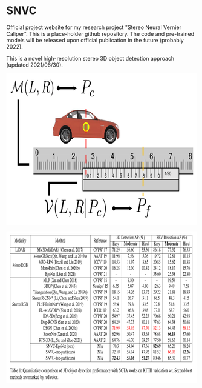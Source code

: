 # SNVC

Official project website for my research project "Stereo Neural Vernier Caliper". This is a place-holder github repository. The code and pre-trained models will be released upon official publication in the future (probably 2022).

This is a novel high-resolution stereo 3D object detection approach (updated 2021/06/30).

<p align="center">
  <img src="https://github.com/Nicholasli1995/SNVC/blob/main/imgs/snvc.png" height="400"/>
</p>

<p align="center">
  <img src="https://github.com/Nicholasli1995/SNVC/blob/main/imgs/temp_performance.png" height="400"/>
</p>
